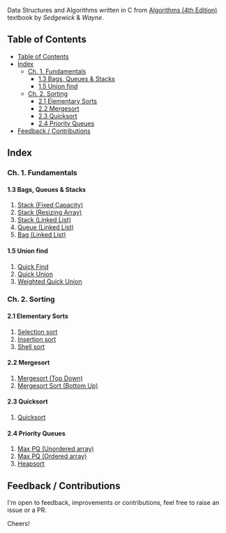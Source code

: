 
Data Structures and Algorithms written in C from [Algorithms (4th Edition)](https://algs4.cs.princeton.edu/home/) textbook by *Sedgewick* & *Wayne*.

## Table of Contents

- [Table of Contents](#table-of-contents)
- [Index](#index)
  - [Ch. 1. Fundamentals](#ch-1-fundamentals)
    - [1.3 Bags, Queues \& Stacks](#13-bags-queues--stacks)
    - [1.5 Union find](#15-union-find)
  - [Ch. 2. Sorting](#ch-2-sorting)
    - [2.1 Elementary Sorts](#21-elementary-sorts)
    - [2.2 Mergesort](#22-mergesort)
    - [2.3 Quicksort](#23-quicksort)
    - [2.4 Priority Queues](#24-priority-queues)
- [Feedback / Contributions](#feedback--contributions)

## Index

### Ch. 1. Fundamentals

#### 1.3 Bags, Queues & Stacks

1. [Stack (Fixed Capacity)](./src/stack_fixed_capacity.c)
1. [Stack (Resizing Array)](./src/stack_resizing_array.c)
1. [Stack (Linked List)](./src/stack_linked_list.c)
1. [Queue (Linked List)](./src/queue_linked_list.c)
1. [Bag (Linked List)](./src/bag_linked.c)

#### 1.5 Union find

1. [Quick Find](./src/quick_find.c)
1. [Quick Union](./src/quick_union.c)
1. [Weighted Quick Union](./src/quick_union_weighted.c)

### Ch. 2. Sorting

#### 2.1 Elementary Sorts

1. [Selection sort](./src/sort_selection.c)
1. [Insertion sort](./src/sort_insertion.c)
1. [Shell sort](./src/sort_shell.c)

#### 2.2 Mergesort

1. [Mergesort (Top Down)](./src/sort_merge_top_down.c)
1. [Mergesort Sort (Bottom Up)](./src/sort_merge_bottom_up.c)

#### 2.3 Quicksort

1. [Quicksort](./src/sort_quick.c)

#### 2.4 Priority Queues

1. [Max PQ (Unordered array)](./src/pq_max_array_unordered.c)
1. [Max PQ (Ordered array)](./src/pq_max_array_ordered.c)
1. [Heapsort](./src/sort_heap.c)

## Feedback / Contributions

I'm open to feedback, improvements or contributions, feel free to raise an issue
or a PR.

Cheers!
